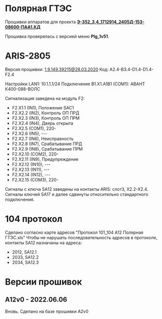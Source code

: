 ﻿Полярная ГТЭС
=============

Прошивки аппаратов для проекта **[Э-352_3,4_1712914_2405Д-153-08600-ПАА1.КД](Э-352_3,4_1712914_2405Д-153-08600-ПАА1.КД.pdf)**

Прошивка проверялась с версией меню **PIg_1v51**.

# ARIS-2805

Версия прошивки: 1.9.149.39215@28.03.2020
Код: A2.4-B3.4-D1.4-D1.4-F2.4

Настройки LAN1: 10.1.1.1/24
Подключение B1.X1.A1B1 (COM1): АВАНТ К400-088-ВОЛС

Cигнализация заведена на модуль F2:
- F2.X1.1 (IN1), Положение SAC1
- F2.X2.2 (IN2), Контроль ОП ПРД
- F2.X2.3 (IN3), Контроль ОП ПРМ
- F2.X2.4 (IN4), Дверь открыта
- F2.X2.5 (COM1), 220-
- F2.X2.6 (IN5), ---
- F2.X2.7 (IN6), Неисправность
- F2.X2.8 (IN7), Срабатывание ПРД
- F2.X2.9 (IN8), Срабатывание ПРМ
- F2.X2.10 (COM2), 220-
- F2.X2.11 (IN9), Предупреждение
- F2.X2.12 (IN10), ---
- F2.X2.13 (IN11), ---
- F2.X2.14 (IN12), ---
- F2.X2.15 (COM3), 220-

Сигналы с ключа SA12 заведены на контакты ARIS: слот3, X2.2-X2.4.
Сигналы ключей SA17 и далее сдвинуты относительно стандартного подключения.

# 104 протокол

Сделано согласно карте адресов "Протокол 101_104 A12 Полярная ГТЭС.xls"
Чтобы не нарушать последовательность адресов в протоколе, контакты SA12 назначаны на адреса:
- 2012, SA12.1
- 2033, SA12.2
- 2034, SA12.3

# Версии прошивок

## A12v0 - 2022.06.06

Вновь.
Сделано на базе прошивки A2v0

